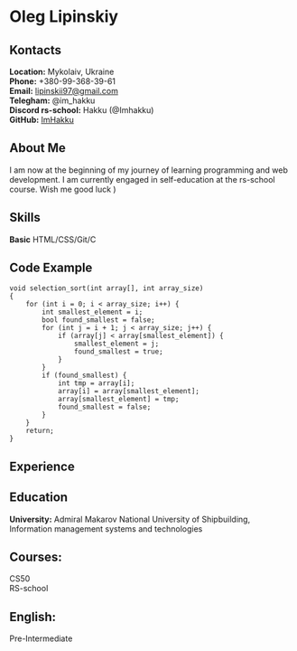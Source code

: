 # Oleg Lipinskiy<br>
## Kontacts<br>
__Location:__ Mykolaiv, Ukraine<br>
__Phone:__ +380-99-368-39-61<br>
__Email:__ lipinskii97@gmail.com<br>
__Telegham:__ @im_hakku<br>
__Discord rs-school:__ Hakku (@Imhakku)<br>
__GitHub:__ [ImHakku](https://github.com/ImHakku)<br>
## About Me<br>
I am now at the beginning of my journey of learning programming and web development. I am currently engaged in self-education at the rs-school course. Wish me good luck )<br>
## Skills<br>
__Basic__ HTML/CSS/Git/C<br>
## Code Example<br>
```
void selection_sort(int array[], int array_size)
{
    for (int i = 0; i < array_size; i++) {
        int smallest_element = i;
        bool found_smallest = false;
        for (int j = i + 1; j < array_size; j++) {
            if (array[j] < array[smallest_element]) {
                smallest_element = j;
                found_smallest = true;
            }
        }
        if (found_smallest) {
            int tmp = array[i];
            array[i] = array[smallest_element];
            array[smallest_element] = tmp;
            found_smallest = false;
        }
    }
    return;
}
```
## Experience<br>
## Education<br>
__University:__ Admiral Makarov National University of Shipbuilding, Information management systems and technologies <br>
## Courses:<br>
CS50<br>
RS-school<br>
## English:<br>
Pre-Intermediate